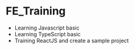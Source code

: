 # FE_Training
- Learning Javascript basic
- Learning TypeScript basic
- Training ReactJS and create a sample project
